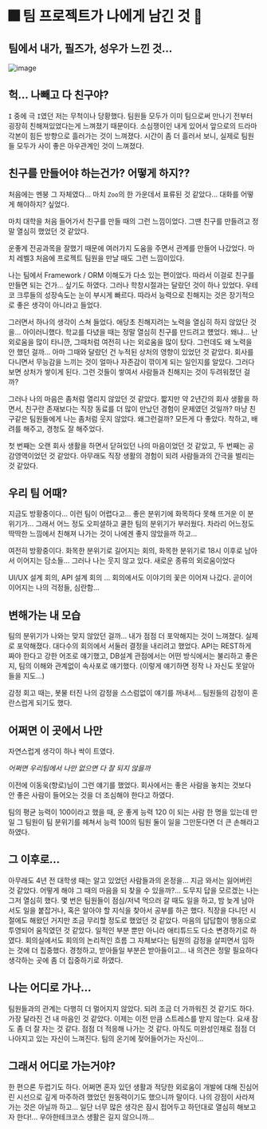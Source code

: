 # 🎆 팀 프로젝트가 나에게 남긴 것 🎇

## 팀에서 내가, 필즈가, 성우가 느낀 것...

![image](https://user-images.githubusercontent.com/66164361/183406261-cc566208-ad84-4e59-b119-f2c9b2e6aaea.png)

## 헉... 나빼고 다 친구야?

`I` 중에 극 `I`였던 저는 무척이나 당황했다. 팀원들 모두가 이미 팀으로써 만나기 전부터 굉장히 친해져있었다는게 느껴졌기 때문이다. 소심쟁이인 내게 있어서 앞으로의 드라마 각본이 힘든 방향으로 흘러가는 것이 느껴졌다. 시간이 좀 더 흘러서 보니, 실제로 팀원들 모두가 사이 좋은 아우관계인 것이 느껴졌다.

## 친구를 만들어야 하는건가? 어떻게 하지??

처음에는 멘붕 그 자체였다... 마치 `Zoo`의 한 가운데서 표류된 것 같았다... 대화를 어떻게 해야하지? 싶었다.

마치 대학을 처음 들어가서 친구를 만들 때의 그런 느낌이었다. 그땐 친구를 만들려고 정말 열심히 했었던 것 같았다.

운좋게 전공과목을 잘했기 때문에 여러가지 도움을 주면서 관계를 만들어 나갔었다. 마치 레벨3 처음에 프로젝트 팀원을 만날 때도 그런 느낌이있다.

나는 팀에서 Framework / ORM 이해도가 다소 있는 편이었다. 따라서 이걸로 친구를 만들면 되는 건가... 싶기도 하였다. 그러나 학창시절과는 달랐던 것이 하나 있었다. 우테코 크루들의 성장속도는 눈이 부시게 빠르다. 따라서 능력으로 친해지는 것은 장기적으로 좋은 생각이 아니라고 들었다.

그러면서 하나의 생각이 스쳐 들었다. 애당초 친해지려는 노력을 열심히 하지 않았단 것을... 아이러니했다. 학교를 다녔을 때는 정말 열심히 친구를 만드려고 헀었다. 왜냐... 난 외로움을 많이 타니깐, 그때처럼 여전히 나는 외로움을 많이 탔다. 그런데도 왜 노력을 안 했던 걸까... 아마 그때와 달랐던 건 누적된 상처의 영향이 있었던 것 같았다. 회사를 다니면서 무능감을 느끼는 것이 얼마나 자존감이 깎이게 되는 일인지를 알았다. 그러다 보면 상처가 쌓이게 된다. 그런 것들이 쌓여서 사람들과 친해지는 것이 두려워졌던 걸까?

그러나 나의 마음은 좀처럼 열리지 않았던 것 같았다. 짧지만 약 2년간의 회사 생활을 하면서, 친구란 존재보다는 직장 동료를 더 많이 만났던 경험이 문제였던 것일까? 마냥 친구같은 팀원들에게 나는 좀처럼 웃지 않았다. 왜그런걸까? 모든게 다 좋았다. 착하고, 배려를 해주고, 경청도 잘 해주었다.

첫 번째는 오랜 회사 생활을 하면서 닫혀있던 나의 마음이었던 것 같았고,
두 번째는 공감영역이었던 것 같았다. 아무래도 직장 생활의 경험이 되려 사람들과의 간극을 벌리는 것 같았다.

## 우리 팀 어때?

지금도 방황중이다... 이런 팀이 어렵다고... 좋은 분위기에 화목하다 못해 뜨거운 이 분위기가... 그래서 어느 정도 오피셜하고 쿨한 팀의 분위기가 부러웠다. 차라리 어느정도 딱딱한 느낌에서 친해져 나가는 것이 나에겐 좋지 않았을까 하고...

여전히 방황중이다. 화목한 분위기로 길어지는 회의, 화목한 분위기로 18시 이후로 남아서 이어지는 담소들... 그러나 나는 웃지 않고 있다. 새로운 종류의 외로움이었다

UI/UX 설계 회의, API 설계 회의 ... 회의에서도 이야기의 꽃은 이어져 나갔다. 곧이어 이어지는 나의 걱정들, 심란함...

## 변해가는 내 모습

팀의 분위기가 나와는 맞지 않았던 걸까... 내가 점점 더 포악해지는 것이 느껴졌다. 실제로 포악해졌다. 대다수의 회의에서 서둘러 결정을 내리려고 했었다. API는 REST하게 짜야 한다고 강한 어조로 얘기했고, DB설계 관점에서는 어떤 방식에서는 불리하고 좋은지, 팀의 이해와 관계없이 속사포로 얘기했다. (이렇게 얘기하면 정작 나 자신도 못알아들을 지도...)

감정 회고 때는, 봇물 터진 나의 감정을 스스럼없이 얘기를 꺼내서... 팀원들의 감정이 혼란스럽게 되기도 했다.

## 어쩌면 이 곳에서 나만

자연스럽게 생각이 하나 싹이 트였다.

_어쩌면 우리팀에서 나만 없으면 다 잘 되지 않을까_

이전에 이동욱(향로)님이 그런 얘기를 했었다. 회사에서는 좋은 사람을 놓치는 것보다 안 좋은 사람이 들어오는 것을 더 조심해야 한다고 하였다.

팀의 평균 능력이 100이라고 했을 때, 운 좋게 능력 120 이 되는 사람 한 명을 있는데 만일 그 팀원이 팀 분위기를 헤쳐서 능력 100의 팀원 둘이 일을 그만둔다면 더 큰 손해라고 하였다.

## 그 이후로...

아무래도 4년 전 대학생 때는 알고 있었던 사람들과의 온정을... 지금 와서는 잃어버린 것 같았다. 어떻게 해야 그 때의 마음을 되 찾을 수 있을까?... 도무지 답을 모르겠는 나는 그저 열심히 했다. 몇 번은 팀원들이 점심/저녁 먹으러 갈 때도 일을 하고, 밤 늦게 남아서도 일을 붙잡거나, 혹은 알아야 할 지식을 찾아서 공부를 하곤 했다. 직장을 다니던 시절에도 해왔던 거지만 조금 무리할 정도로 했었던 것 같았다. 마음의 답답함이 행동으로 투영되어 움직였던 것 같았다. 일적인 부분 뿐만 아니라 애티튜드도 다소 변경하기로 하였다. 회의실에서도 회의의 논리적인 흐름 그 자체보다는 팀원의 감정을 살피면서 임하는 것에 더 집중했다. 경청하고, 받아들일 부분은 받아들이고... 내 의견은 정말 필요하다 생각하는 곳에 좀 더 집중하기로 하였다.

## 나는 어디로 가나...

팀원들과의 관계는 다행히 더 멀어지지 않았다. 되려 조금 더 가까워진 것 같기도 하다.
가장 달라진 건 내 마음인 것 같았다. 이제는 이전 만큼 스트레스를 받지 않는다. 요새 잠도 좀 더 잘 자는 것 같다. 점점 더 적응해 나가는 것 같다. 아직도 미완성인채로 점점 더 나아지고 있는 자신이 느껴진다. 팀의 온기에 젖어들어가는 자신이...

## 그래서 어디로 가는거야?

한 편으론 두렵기도 하다. 어쩌면 혼자 있던 생활과 적당한 외로움이 개발에 대해 진심어린 시선으로 깊게 마주하려 했었던 원동력이기도 했으니까 말이다. 나의 강점이 사라져가는 것은 아닐까 하고... 일단 너무 많은 생각은 잠시 접어두고 하던대로 열심히 해보고자 한다!... 우아한테크코스 생활은 길지 않으니까...
